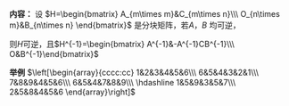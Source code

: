 **内容：**
设 $H=\begin{bmatrix}
A_{m\times m}&C_{m\times n}\\\ 
O_{n\times m}&B_{n\times n}
\end{bmatrix}$ 是分块矩阵，若$A，B$ 均可逆，

则$H$可逆，且$H^{-1}=\begin{bmatrix}
A^{-1}&-A^{-1}CB^{-1}\\\ 
O&B^{-1}\end{bmatrix}$

**举例**
$\left[\begin{array}{cccc:cc}
1&2&3&4&5&6\\\ 
6&5&4&3&2&1\\\ 
7&8&9&4&5&6\\\ 
6&5&4&7&8&9\\\ 
\hdashline
1&5&9&3&5&7\\\ 
2&5&8&4&5&6
\end{array}\right]$
